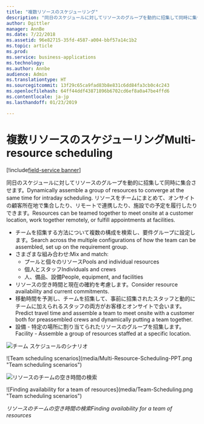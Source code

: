 ```yaml
---
title: "複数リソースのスケジューリング"
description: "同日のスケジュールに対してリソースのグループを動的に招集して同時に集合させます"
author: Dgittler
manager: AnnBe
ms.date: 7/22/2018
ms.assetid: 96e82715-35fd-4587-a004-bbf57a14c1b2
ms.topic: article
ms.prod: 
ms.service: business-applications
ms.technology: 
ms.author: Annbe
audience: Admin
ms.translationtype: HT
ms.sourcegitcommit: 13f29c65ca9fad83b8e831c6dd84fa3cb0c4c243
ms.openlocfilehash: 64ff44ddf43871896b6702cd6ef8a0a47be4ffd6
ms.contentlocale: ja-jp
ms.lasthandoff: 01/23/2019

---
```





#  <a name="multi-resource-scheduling"></a><span data-ttu-id="4425c-103">複数リソースのスケジューリング</span><span class="sxs-lookup"><span data-stu-id="4425c-103">Multi-resource scheduling</span></span>

[!include[field-service banner](../../../includes/field-service.md)]

<span data-ttu-id="4425c-104">同日のスケジュールに対してリソースのグループを動的に招集して同時に集合させます。</span><span class="sxs-lookup"><span data-stu-id="4425c-104">Dynamically assemble a group of resources to converge at the same time for intraday scheduling.</span></span> <span data-ttu-id="4425c-105">リソースをチームにまとめて、オンサイトの顧客所在地で集合したり、リモートで連携したり、施設での予定を履行したりできます。</span><span class="sxs-lookup"><span data-stu-id="4425c-105">Resources can be teamed together to meet onsite at a customer location, work together remotely, or fulfill appointments at facilities.</span></span>

- <span data-ttu-id="4425c-106">チームを招集する方法について複数の構成を検索し、要件グループに設定します。</span><span class="sxs-lookup"><span data-stu-id="4425c-106">Search across the multiple configurations of how the team can be assembled, set up on the requirement group.</span></span>
- <span data-ttu-id="4425c-107">さまざまな組み合わせ:</span><span class="sxs-lookup"><span data-stu-id="4425c-107">Mix and match:</span></span>
  - <span data-ttu-id="4425c-108">プールと個々のリソース</span><span class="sxs-lookup"><span data-stu-id="4425c-108">Pools and individual resources</span></span>
  - <span data-ttu-id="4425c-109">個人とスタッフ</span><span class="sxs-lookup"><span data-stu-id="4425c-109">Individuals and crews</span></span>
  - <span data-ttu-id="4425c-110">人、備品、設備</span><span class="sxs-lookup"><span data-stu-id="4425c-110">People, equipment, and facilities</span></span>
- <span data-ttu-id="4425c-111">リソースの空き時間と現在の確約を考慮します。</span><span class="sxs-lookup"><span data-stu-id="4425c-111">Consider resource availability and current commitments.</span></span> 
- <span data-ttu-id="4425c-112">移動時間を予測し、チームを招集して、事前に招集されたスタッフと動的にチームに加えられるスタッフの両方がお客様とオンサイトで会います。</span><span class="sxs-lookup"><span data-stu-id="4425c-112">Predict travel time and assemble a team to meet onsite with a customer both for preassembled crews and dynamically putting a team together.</span></span>
- <span data-ttu-id="4425c-113">設備 - 特定の場所に割り当てられたリソースのグループを招集します。</span><span class="sxs-lookup"><span data-stu-id="4425c-113">Facility - Assemble a group of resources staffed at a specific location.</span></span>

<span data-ttu-id="4425c-114">![チーム スケジュールのシナリオ](media/Multi-Resource-Scheduling-PPT.png "チーム スケジュールのシナリオ")
<!-- picture --></span><span class="sxs-lookup"><span data-stu-id="4425c-114">![Team scheduling scenarios](media/Multi-Resource-Scheduling-PPT.png "Team scheduling scenarios")
<!-- picture --></span></span>

<span data-ttu-id="4425c-115">![リソースのチームの空き時間の検索](media/Team-Scheduling.png "チーム スケジュールのシナリオ")
<!-- picture --></span><span class="sxs-lookup"><span data-stu-id="4425c-115">![Finding availability for a team of resources](media/Team-Scheduling.png "Team scheduling scenarios")
<!-- picture --></span></span>

<span data-ttu-id="4425c-116">*リソースのチームの空き時間の検索*</span><span class="sxs-lookup"><span data-stu-id="4425c-116">*Finding availability for a team of resources*</span></span>

